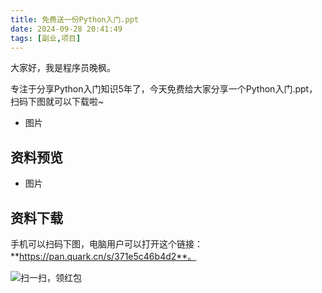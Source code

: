 ```yaml
---
title: 免费送一份Python入门.ppt
date: 2024-09-28 20:41:49
tags: [副业,项目]
---
```

大家好，我是程序员晚枫。

专注于分享Python入门知识5年了，今天免费给大家分享一个Python入门.ppt，扫码下图就可以下载啦~

- 图片

## 资料预览

- 图片

## 资料下载

手机可以扫码下图，电脑用户可以打开这个链接：**https://pan.quark.cn/s/371e5c46b4d2**。

![扫一扫，领红包](https://raw.gitcode.com/user-images/assets/5027920/84b09492-5f26-4c39-8e30-f056839d1993/6152d8017a3595256e51cbd9e08e148b.png '6152d8017a3595256e51cbd9e08e148b.png')